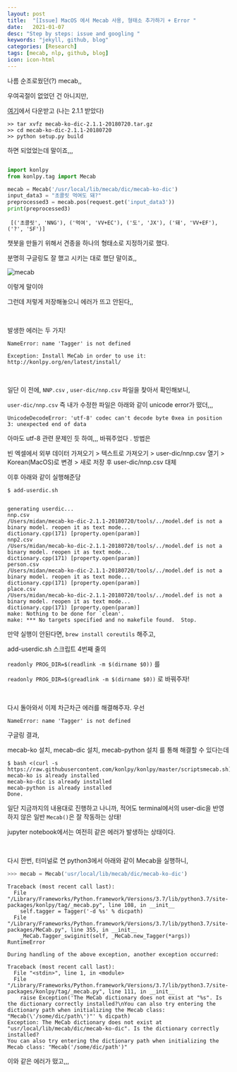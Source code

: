 ```yaml
---
layout: post
title:  "[Issue] MacOS 에서 Mecab 사용, 형태소 추가하기 + Error "
date:   2021-01-07
desc: "Step by steps: issue and googling "
keywords: "jekyll, github, blog"
categories: [Research]
tags: [mecab, nlp, github, blog]
icon: icon-html
---
```



나름 순조로웠던(?) mecab,,

우여곡절이 없었던 건 아니지만,

[여기](https://bitbucket.org/eunjeon/mecab-ko-dic/downloads/)에서 다운받고 (나는 2.1.1 받았다)

```
>> tar xvfz mecab-ko-dic-2.1.1-20180720.tar.gz
>> cd mecab-ko-dic-2.1.1-20180720
>> python setup.py build
```

하면 되었었는데 말이죠,,,


```python

import konlpy
from konlpy.tag import Mecab

mecab = Mecab('/usr/local/lib/mecab/dic/mecab-ko-dic')
input_data3 = "초콜릿 먹여도 돼?"
preprocessed3 = mecab.pos(request.get('input_data3'))
print(preprocessed3)
```

```
 [('초콜릿', 'NNG'), ('먹여', 'VV+EC'), ('도', 'JX'), ('돼', 'VV+EF'), ('?', 'SF')]
```


챗봇을 만들기 위해서 견종을 하나의 형태소로 지정하기로 했다.

분명히 구글링도 잘 했고 시키는 대로 했단 말이죠,,

![mecab](/Users/midan/midannii.github.io/static/assets/img/blog/chatbot/mecab.png)

이렇게 말이야


그런데 저렇게 저장해놓으니 에러가 뜨고 안된다,,


<br>

발생한 에러는 두 가지!

```
NameError: name 'Tagger' is not defined

Exception: Install MeCab in order to use it: http://konlpy.org/en/latest/install/
```


<br>


일단 이 전에, `NNP.csv` , `user-dic/nnp.csv` 파일을 찾아서 확인해보니,

`user-dic/nnp.csv` 즉 내가 수정한 파일은 아래와 같이 unicode error가 떴더,,,

```
UnicodeDecodeError: 'utf-8' codec can't decode byte 0xea in position 3: unexpected end of data
```


아마도 utf-8 관련 문제인 듯 하여,,, 바꿔주었다 . 방법은

빈 엑셀에서 외부 데이터 가져오기 > 텍스트로 가져오기 > user-dic/nnp.csv 열기 > Korean(MacOS)로 변경 > 새로 저장 후 user-dic/nnp.csv 대체


이후 아래와 같이 실행해준당

```
$ add-userdic.sh


generating userdic...
nnp.csv
/Users/midan/mecab-ko-dic-2.1.1-20180720/tools/../model.def is not a binary model. reopen it as text mode...
dictionary.cpp(171) [property.open(param)]
nnp2.csv
/Users/midan/mecab-ko-dic-2.1.1-20180720/tools/../model.def is not a binary model. reopen it as text mode...
dictionary.cpp(171) [property.open(param)]
person.csv
/Users/midan/mecab-ko-dic-2.1.1-20180720/tools/../model.def is not a binary model. reopen it as text mode...
dictionary.cpp(171) [property.open(param)]
place.csv
/Users/midan/mecab-ko-dic-2.1.1-20180720/tools/../model.def is not a binary model. reopen it as text mode...
dictionary.cpp(171) [property.open(param)]
make: Nothing to be done for `clean'.
make: *** No targets specified and no makefile found.  Stop.
```


만약 실행이 안된다면, `brew install coreutils` 해주고,

add-userdic.sh 스크립트 4번째 줄의

`readonly PROG_DIR=$(readlink -m $(dirname $0))` 를

`readonly PROG_DIR=$(greadlink -m $(dirname $0))` 로 바꿔주자!







<br>


다시 돌아와서 이제 차근차근 에러를 해결해주자. 우선


```
NameError: name 'Tagger' is not defined
```


구글링 결과,

mecab-ko 설치, mecab-dic 설치, mecab-python 설치 를 통해 해결할 수 있다는데

```
$ bash <(curl -s https://raw.githubusercontent.com/konlpy/konlpy/master/scriptsmecab.sh)                                                           
mecab-ko is already installed
mecab-ko-dic is already installed
mecab-python is already installed
Done.

```

일단 지금까지의 내용대로 진행하고 나니까, 적어도 terminal에서의 user-dic을 반영하지 않은 일반 `Mecab()`은 잘 작동하는 상태!

jupyter notebook에서는 여전히 같은 에러가 발생하는 상태이다.



<br>


다시 한번, 터미널로 연 python3에서 아래와 같이 Mecab을 실행하니,

```python
>>> mecab = Mecab('usr/local/lib/mecab/dic/mecab-ko-dic')
```

```
Traceback (most recent call last):
  File "/Library/Frameworks/Python.framework/Versions/3.7/lib/python3.7/site-packages/konlpy/tag/_mecab.py", line 108, in __init__
    self.tagger = Tagger('-d %s' % dicpath)
  File "/Library/Frameworks/Python.framework/Versions/3.7/lib/python3.7/site-packages/MeCab.py", line 355, in __init__
    _MeCab.Tagger_swiginit(self, _MeCab.new_Tagger(*args))
RuntimeError

During handling of the above exception, another exception occurred:

Traceback (most recent call last):
  File "<stdin>", line 1, in <module>
  File "/Library/Frameworks/Python.framework/Versions/3.7/lib/python3.7/site-packages/konlpy/tag/_mecab.py", line 111, in __init__
    raise Exception('The MeCab dictionary does not exist at "%s". Is the dictionary correctly installed?\nYou can also try entering the dictionary path when initializing the Mecab class: "Mecab(\'/some/dic/path\')"' % dicpath)
Exception: The MeCab dictionary does not exist at "usr/local/lib/mecab/dic/mecab-ko-dic". Is the dictionary correctly installed?
You can also try entering the dictionary path when initializing the Mecab class: "Mecab('/some/dic/path')"
```

이와 같은 에러가 떴고,,,
